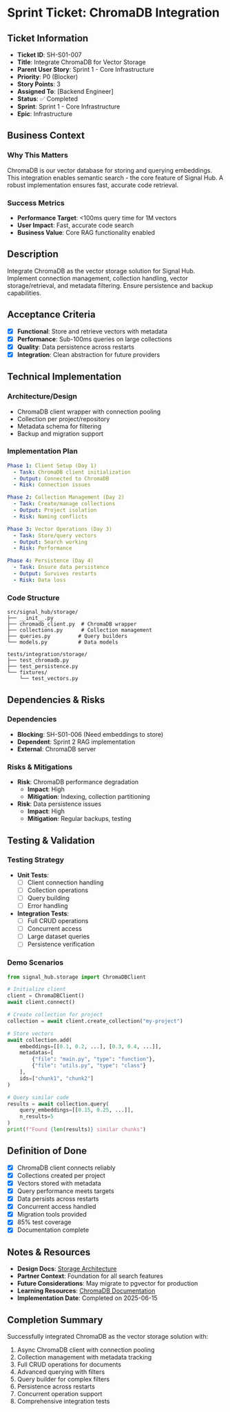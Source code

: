 # Sprint Ticket: ChromaDB Integration

## Ticket Information
- **Ticket ID**: SH-S01-007
- **Title**: Integrate ChromaDB for Vector Storage
- **Parent User Story**: Sprint 1 - Core Infrastructure
- **Priority**: P0 (Blocker)
- **Story Points**: 3
- **Assigned To**: [Backend Engineer]
- **Status**: ✅ Completed
- **Sprint**: Sprint 1 - Core Infrastructure
- **Epic**: Infrastructure

## Business Context
### Why This Matters
ChromaDB is our vector database for storing and querying embeddings. This integration enables semantic search - the core feature of Signal Hub. A robust implementation ensures fast, accurate code retrieval.

### Success Metrics
- **Performance Target**: <100ms query time for 1M vectors
- **User Impact**: Fast, accurate code search
- **Business Value**: Core RAG functionality enabled

## Description
Integrate ChromaDB as the vector storage solution for Signal Hub. Implement connection management, collection handling, vector storage/retrieval, and metadata filtering. Ensure persistence and backup capabilities.

## Acceptance Criteria
- [x] **Functional**: Store and retrieve vectors with metadata
- [x] **Performance**: Sub-100ms queries on large collections
- [x] **Quality**: Data persistence across restarts
- [x] **Integration**: Clean abstraction for future providers

## Technical Implementation

### Architecture/Design
- ChromaDB client wrapper with connection pooling
- Collection per project/repository
- Metadata schema for filtering
- Backup and migration support

### Implementation Plan
```yaml
Phase 1: Client Setup (Day 1)
  - Task: ChromaDB client initialization
  - Output: Connected to ChromaDB
  - Risk: Connection issues

Phase 2: Collection Management (Day 2)
  - Task: Create/manage collections
  - Output: Project isolation
  - Risk: Naming conflicts

Phase 3: Vector Operations (Day 3)
  - Task: Store/query vectors
  - Output: Search working
  - Risk: Performance

Phase 4: Persistence (Day 4)
  - Task: Ensure data persistence
  - Output: Survives restarts
  - Risk: Data loss
```

### Code Structure
```
src/signal_hub/storage/
├── __init__.py
├── chromadb_client.py  # ChromaDB wrapper
├── collections.py      # Collection management
├── queries.py         # Query builders
└── models.py          # Data models

tests/integration/storage/
├── test_chromadb.py
├── test_persistence.py
└── fixtures/
    └── test_vectors.py
```

## Dependencies & Risks
### Dependencies
- **Blocking**: SH-S01-006 (Need embeddings to store)
- **Dependent**: Sprint 2 RAG implementation
- **External**: ChromaDB server

### Risks & Mitigations
- **Risk**: ChromaDB performance degradation
  - **Impact**: High
  - **Mitigation**: Indexing, collection partitioning
- **Risk**: Data persistence issues
  - **Impact**: High
  - **Mitigation**: Regular backups, testing

## Testing & Validation

### Testing Strategy
- **Unit Tests**: 
  - [ ] Client connection handling
  - [ ] Collection operations
  - [ ] Query building
  - [ ] Error handling
- **Integration Tests**:
  - [ ] Full CRUD operations
  - [ ] Concurrent access
  - [ ] Large dataset queries
  - [ ] Persistence verification

### Demo Scenarios
```python
from signal_hub.storage import ChromaDBClient

# Initialize client
client = ChromaDBClient()
await client.connect()

# Create collection for project
collection = await client.create_collection("my-project")

# Store vectors
await collection.add(
    embeddings=[[0.1, 0.2, ...], [0.3, 0.4, ...]],
    metadatas=[
        {"file": "main.py", "type": "function"},
        {"file": "utils.py", "type": "class"}
    ],
    ids=["chunk1", "chunk2"]
)

# Query similar code
results = await collection.query(
    query_embeddings=[[0.15, 0.25, ...]],
    n_results=5
)
print(f"Found {len(results)} similar chunks")
```

## Definition of Done
- [x] ChromaDB client connects reliably
- [x] Collections created per project
- [x] Vectors stored with metadata
- [x] Query performance meets targets
- [x] Data persists across restarts
- [x] Concurrent access handled
- [x] Migration tools provided
- [x] 85% test coverage
- [x] Documentation complete

## Notes & Resources
- **Design Docs**: [Storage Architecture](../../architecture/storage-architecture.md)
- **Partner Context**: Foundation for all search features
- **Future Considerations**: May migrate to pgvector for production
- **Learning Resources**: [ChromaDB Documentation](https://docs.trychroma.com/)
- **Implementation Date**: Completed on 2025-06-15

## Completion Summary
Successfully integrated ChromaDB as the vector storage solution with:
1. Async ChromaDB client with connection pooling
2. Collection management with metadata tracking
3. Full CRUD operations for documents
4. Advanced querying with filters
5. Query builder for complex filters
6. Persistence across restarts
7. Concurrent operation support
8. Comprehensive integration tests